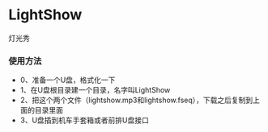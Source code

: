 # LightShow
灯光秀
### 使用方法
+ 0、准备一个U盘，格式化一下
+ 1、在U盘根目录建一个目录，名字叫LightShow
+ 2、把这个两个文件（lightshow.mp3和lightshow.fseq），下载之后复制到上面的目录里面
+ 3、U盘插到机车手套箱或者前排U盘接口
